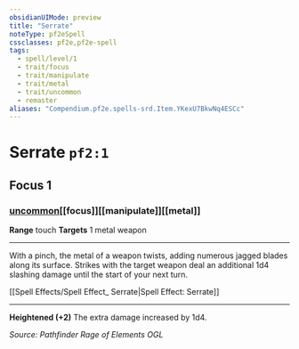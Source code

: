 ```yaml
---
obsidianUIMode: preview
title: "Serrate"
noteType: pf2eSpell
cssclasses: pf2e,pf2e-spell
tags:
  - spell/level/1
  - trait/focus
  - trait/manipulate
  - trait/metal
  - trait/uncommon
  - remaster
aliases: "Compendium.pf2e.spells-srd.Item.YKexU7BkwNq4ESCc" 
---
```

# Serrate  `pf2:1`  
## Focus 1
### [uncommon](uncommon "Uncommon Rarity Trait")[[focus]][[manipulate]][[metal]]

**Range** touch
**Targets** 1 metal weapon
* * * 
With a pinch, the metal of a weapon twists, adding numerous jagged blades along its surface. Strikes with the target weapon deal an additional 1d4 slashing damage until the start of your next turn.

[[Spell Effects/Spell Effect_ Serrate|Spell Effect: Serrate]]

* * *

**Heightened (+2)** The extra damage increased by 1d4.

*Source: Pathfinder Rage of Elements*
*OGL*